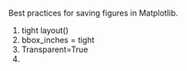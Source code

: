 Best practices for saving figures in Matplotlib.

1. tight layout()
2. bbox_inches = tight
3. Transparent=True
4.
